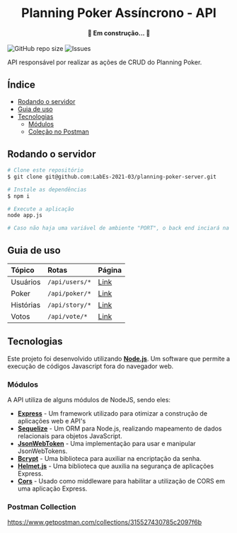<h1 align="center">Planning Poker Assíncrono - API</h1>

<h4 align="center"> 
	🚧 Em construção... 🚧
</h4>

![GitHub repo size](https://img.shields.io/github/repo-size/LabEs-2021-03/planning-poker-server) ![Issues](https://img.shields.io/github/issues/LabEs-2021-03/planning-poker-server)

API responsável por realizar as ações de CRUD do Planning Poker.

## Índice

* [Rodando o servidor](#instalacao)
* [Guia de uso](#guia-de-uso)
* [Tecnologias](#tecnologias)
  * [Módulos](#módulos)
  * [Coleção no Postman](#coleção-no-postman)

## Rodando o servidor

```bash
# Clone este repositório
$ git clone git@github.com:LabEs-2021-03/planning-poker-server.git

# Instale as dependências
$ npm i

# Execute a aplicação
node app.js

# Caso não haja uma variável de ambiente "PORT", o back end inciará na porta 3000
```

## Guia de uso

| Tópico    | Rotas          | Página                                                                                    |
|:----------|:---------------|:------------------------------------------------------------------------------------------|
| Usuários  | `/api/users/*` | [Link](https://github.com/LabEs-2021-03/planning-poker-server/blob/develop/docs/users.md) |
| Poker     | `/api/poker/*` | [Link](https://github.com/LabEs-2021-03/planning-poker-server/blob/develop/docs/poker.md) |
| Histórias | `/api/story/*` | [Link](https://github.com/LabEs-2021-03/planning-poker-server/blob/develop/docs/story.md) |
| Votos     | `/api/vote/*`  | [Link](https://github.com/LabEs-2021-03/planning-poker-server/blob/develop/docs/vote.md)  |

## Tecnologias

Este projeto foi desenvolvido utilizando [**Node.js**](https://nodejs.org/). Um software que permite a execução de códigos Javascript fora do navegador web.

### Módulos

A API utiliza de alguns módulos de NodeJS, sendo eles:

- [**Express**](https://expressjs.com/) - Um framework utilizado para otimizar a construção de aplicações web e API's
- [**Sequelize**](https://sequelize.org/) - Um ORM para Node.js, realizando mapeamento de dados relacionais para objetos JavaScript.
- [**JsonWebToken**](https://github.com/auth0/node-jsonwebtoken#readme) - Uma implementação para usar e manipular JsonWebTokens.
- [**Bcrypt**](https://github.com/kelektiv/node.bcrypt.js#readme) - Uma biblioteca para auxiliar na encriptação da senha.
- [**Helmet.js**](https://helmetjs.github.io/) - Uma biblioteca que auxilia na segurança de aplicações Express.
- [**Cors**](https://www.npmjs.com/package/cors) - Usado como middleware para habilitar a utilização de CORS em uma aplicação Express.

### Postman Collection

https://www.getpostman.com/collections/315527430785c2097f6b